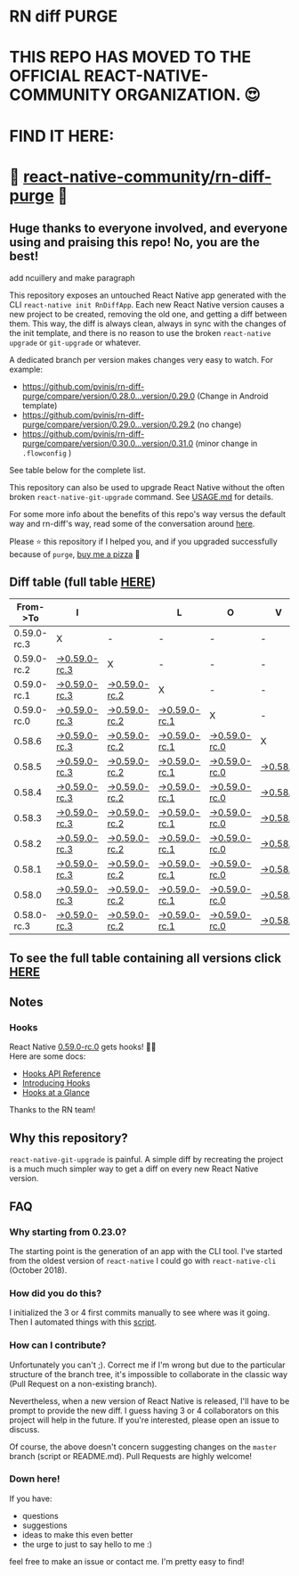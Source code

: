 # RN diff PURGE

# THIS REPO HAS MOVED TO THE OFFICIAL REACT-NATIVE-COMMUNITY ORGANIZATION. 😍
# FIND IT HERE:  
# 💪 [react-native-community/rn-diff-purge](https://github.com/react-native-community/rn-diff-purge) 🎉
## Huge thanks to everyone involved, and everyone using and praising this repo! No, you are the best!


 add ncuillery and make paragraph

This repository exposes an untouched React Native app generated with the CLI
`react-native init RnDiffApp`. Each new React Native version causes a new project to be created, removing the old one, and getting a diff between them. This way, the diff is always clean, always in sync with the changes of the init template, and there is no reason to use the broken `react-native upgrade` or `git-upgrade` or whatever.

A dedicated branch per version makes changes very easy
to watch. For example:

* https://github.com/pvinis/rn-diff-purge/compare/version/0.28.0...version/0.29.0
(Change in Android template)
* https://github.com/pvinis/rn-diff-purge/compare/version/0.29.0...version/0.29.2
(no change)
* https://github.com/pvinis/rn-diff-purge/compare/version/0.30.0...version/0.31.0
(minor change in `.flowconfig` )

See table below for the complete list.

This repository can also be used to upgrade React Native without the often broken `react-native-git-upgrade` command.
See [USAGE.md](https://github.com/pvinis/rn-diff-purge/blob/master/USAGE.md) for details.

For some more info about the benefits of this repo's way versus the default way and rn-diff's way, read some of the conversation around [here](https://github.com/react-native-community/discussions-and-proposals/issues/68#issuecomment-452227478).

Please :star: this repository if I helped you, and if you upgraded successfully because of `purge`, [buy me a pizza](https://www.buymeacoffee.com/DGWwHVZ4s) :pizza:

## Diff table (full table [HERE](https://pvinis.github.io/rn-diff-purge))

| From->To    | I                                                                                                         |                                                                                                           | L                                                                                                         | O                                                                                                         | V                                                                                               | E                                                                                               |                                                                                                 | D                                                                                               | I                                                                                               | F                                                                                               | F                                                                                               | S   |
| ----------- | --------------------------------------------------------------------------------------------------------- | --------------------------------------------------------------------------------------------------------- | --------------------------------------------------------------------------------------------------------- | --------------------------------------------------------------------------------------------------------- | ----------------------------------------------------------------------------------------------- | ----------------------------------------------------------------------------------------------- | ----------------------------------------------------------------------------------------------- | ----------------------------------------------------------------------------------------------- | ----------------------------------------------------------------------------------------------- | ----------------------------------------------------------------------------------------------- | ----------------------------------------------------------------------------------------------- | --- |
| 0.59.0-rc.3 | X                                                                                                         | -                                                                                                         | -                                                                                                         | -                                                                                                         | -                                                                                               | -                                                                                               | -                                                                                               | -                                                                                               | -                                                                                               | -                                                                                               | -                                                                                               | -   |
| 0.59.0-rc.2 | [->0.59.0-rc.3](https://github.com/pvinis/rn-diff-purge/compare/version/0.59.0-rc.2..version/0.59.0-rc.3) | X                                                                                                         | -                                                                                                         | -                                                                                                         | -                                                                                               | -                                                                                               | -                                                                                               | -                                                                                               | -                                                                                               | -                                                                                               | -                                                                                               | -   |
| 0.59.0-rc.1 | [->0.59.0-rc.3](https://github.com/pvinis/rn-diff-purge/compare/version/0.59.0-rc.1..version/0.59.0-rc.3) | [->0.59.0-rc.2](https://github.com/pvinis/rn-diff-purge/compare/version/0.59.0-rc.1..version/0.59.0-rc.2) | X                                                                                                         | -                                                                                                         | -                                                                                               | -                                                                                               | -                                                                                               | -                                                                                               | -                                                                                               | -                                                                                               | -                                                                                               | -   |
| 0.59.0-rc.0 | [->0.59.0-rc.3](https://github.com/pvinis/rn-diff-purge/compare/version/0.59.0-rc.0..version/0.59.0-rc.3) | [->0.59.0-rc.2](https://github.com/pvinis/rn-diff-purge/compare/version/0.59.0-rc.0..version/0.59.0-rc.2) | [->0.59.0-rc.1](https://github.com/pvinis/rn-diff-purge/compare/version/0.59.0-rc.0..version/0.59.0-rc.1) | X                                                                                                         | -                                                                                               | -                                                                                               | -                                                                                               | -                                                                                               | -                                                                                               | -                                                                                               | -                                                                                               | -   |
| 0.58.6      | [->0.59.0-rc.3](https://github.com/pvinis/rn-diff-purge/compare/version/0.58.6..version/0.59.0-rc.3)      | [->0.59.0-rc.2](https://github.com/pvinis/rn-diff-purge/compare/version/0.58.6..version/0.59.0-rc.2)      | [->0.59.0-rc.1](https://github.com/pvinis/rn-diff-purge/compare/version/0.58.6..version/0.59.0-rc.1)      | [->0.59.0-rc.0](https://github.com/pvinis/rn-diff-purge/compare/version/0.58.6..version/0.59.0-rc.0)      | X                                                                                               | -                                                                                               | -                                                                                               | -                                                                                               | -                                                                                               | -                                                                                               | -                                                                                               | -   |
| 0.58.5      | [->0.59.0-rc.3](https://github.com/pvinis/rn-diff-purge/compare/version/0.58.5..version/0.59.0-rc.3)      | [->0.59.0-rc.2](https://github.com/pvinis/rn-diff-purge/compare/version/0.58.5..version/0.59.0-rc.2)      | [->0.59.0-rc.1](https://github.com/pvinis/rn-diff-purge/compare/version/0.58.5..version/0.59.0-rc.1)      | [->0.59.0-rc.0](https://github.com/pvinis/rn-diff-purge/compare/version/0.58.5..version/0.59.0-rc.0)      | [->0.58.6](https://github.com/pvinis/rn-diff-purge/compare/version/0.58.5..version/0.58.6)      | X                                                                                               | -                                                                                               | -                                                                                               | -                                                                                               | -                                                                                               | -                                                                                               | -   |
| 0.58.4      | [->0.59.0-rc.3](https://github.com/pvinis/rn-diff-purge/compare/version/0.58.4..version/0.59.0-rc.3)      | [->0.59.0-rc.2](https://github.com/pvinis/rn-diff-purge/compare/version/0.58.4..version/0.59.0-rc.2)      | [->0.59.0-rc.1](https://github.com/pvinis/rn-diff-purge/compare/version/0.58.4..version/0.59.0-rc.1)      | [->0.59.0-rc.0](https://github.com/pvinis/rn-diff-purge/compare/version/0.58.4..version/0.59.0-rc.0)      | [->0.58.6](https://github.com/pvinis/rn-diff-purge/compare/version/0.58.4..version/0.58.6)      | [->0.58.5](https://github.com/pvinis/rn-diff-purge/compare/version/0.58.4..version/0.58.5)      | X                                                                                               | -                                                                                               | -                                                                                               | -                                                                                               | -                                                                                               | -   |
| 0.58.3      | [->0.59.0-rc.3](https://github.com/pvinis/rn-diff-purge/compare/version/0.58.3..version/0.59.0-rc.3)      | [->0.59.0-rc.2](https://github.com/pvinis/rn-diff-purge/compare/version/0.58.3..version/0.59.0-rc.2)      | [->0.59.0-rc.1](https://github.com/pvinis/rn-diff-purge/compare/version/0.58.3..version/0.59.0-rc.1)      | [->0.59.0-rc.0](https://github.com/pvinis/rn-diff-purge/compare/version/0.58.3..version/0.59.0-rc.0)      | [->0.58.6](https://github.com/pvinis/rn-diff-purge/compare/version/0.58.3..version/0.58.6)      | [->0.58.5](https://github.com/pvinis/rn-diff-purge/compare/version/0.58.3..version/0.58.5)      | [->0.58.4](https://github.com/pvinis/rn-diff-purge/compare/version/0.58.3..version/0.58.4)      | X                                                                                               | -                                                                                               | -                                                                                               | -                                                                                               | -   |
| 0.58.2      | [->0.59.0-rc.3](https://github.com/pvinis/rn-diff-purge/compare/version/0.58.2..version/0.59.0-rc.3)      | [->0.59.0-rc.2](https://github.com/pvinis/rn-diff-purge/compare/version/0.58.2..version/0.59.0-rc.2)      | [->0.59.0-rc.1](https://github.com/pvinis/rn-diff-purge/compare/version/0.58.2..version/0.59.0-rc.1)      | [->0.59.0-rc.0](https://github.com/pvinis/rn-diff-purge/compare/version/0.58.2..version/0.59.0-rc.0)      | [->0.58.6](https://github.com/pvinis/rn-diff-purge/compare/version/0.58.2..version/0.58.6)      | [->0.58.5](https://github.com/pvinis/rn-diff-purge/compare/version/0.58.2..version/0.58.5)      | [->0.58.4](https://github.com/pvinis/rn-diff-purge/compare/version/0.58.2..version/0.58.4)      | [->0.58.3](https://github.com/pvinis/rn-diff-purge/compare/version/0.58.2..version/0.58.3)      | X                                                                                               | -                                                                                               | -                                                                                               | -   |
| 0.58.1      | [->0.59.0-rc.3](https://github.com/pvinis/rn-diff-purge/compare/version/0.58.1..version/0.59.0-rc.3)      | [->0.59.0-rc.2](https://github.com/pvinis/rn-diff-purge/compare/version/0.58.1..version/0.59.0-rc.2)      | [->0.59.0-rc.1](https://github.com/pvinis/rn-diff-purge/compare/version/0.58.1..version/0.59.0-rc.1)      | [->0.59.0-rc.0](https://github.com/pvinis/rn-diff-purge/compare/version/0.58.1..version/0.59.0-rc.0)      | [->0.58.6](https://github.com/pvinis/rn-diff-purge/compare/version/0.58.1..version/0.58.6)      | [->0.58.5](https://github.com/pvinis/rn-diff-purge/compare/version/0.58.1..version/0.58.5)      | [->0.58.4](https://github.com/pvinis/rn-diff-purge/compare/version/0.58.1..version/0.58.4)      | [->0.58.3](https://github.com/pvinis/rn-diff-purge/compare/version/0.58.1..version/0.58.3)      | [->0.58.2](https://github.com/pvinis/rn-diff-purge/compare/version/0.58.1..version/0.58.2)      | X                                                                                               | -                                                                                               | -   |
| 0.58.0      | [->0.59.0-rc.3](https://github.com/pvinis/rn-diff-purge/compare/version/0.58.0..version/0.59.0-rc.3)      | [->0.59.0-rc.2](https://github.com/pvinis/rn-diff-purge/compare/version/0.58.0..version/0.59.0-rc.2)      | [->0.59.0-rc.1](https://github.com/pvinis/rn-diff-purge/compare/version/0.58.0..version/0.59.0-rc.1)      | [->0.59.0-rc.0](https://github.com/pvinis/rn-diff-purge/compare/version/0.58.0..version/0.59.0-rc.0)      | [->0.58.6](https://github.com/pvinis/rn-diff-purge/compare/version/0.58.0..version/0.58.6)      | [->0.58.5](https://github.com/pvinis/rn-diff-purge/compare/version/0.58.0..version/0.58.5)      | [->0.58.4](https://github.com/pvinis/rn-diff-purge/compare/version/0.58.0..version/0.58.4)      | [->0.58.3](https://github.com/pvinis/rn-diff-purge/compare/version/0.58.0..version/0.58.3)      | [->0.58.2](https://github.com/pvinis/rn-diff-purge/compare/version/0.58.0..version/0.58.2)      | [->0.58.1](https://github.com/pvinis/rn-diff-purge/compare/version/0.58.0..version/0.58.1)      | X                                                                                               | -   |
| 0.58.0-rc.3 | [->0.59.0-rc.3](https://github.com/pvinis/rn-diff-purge/compare/version/0.58.0-rc.3..version/0.59.0-rc.3) | [->0.59.0-rc.2](https://github.com/pvinis/rn-diff-purge/compare/version/0.58.0-rc.3..version/0.59.0-rc.2) | [->0.59.0-rc.1](https://github.com/pvinis/rn-diff-purge/compare/version/0.58.0-rc.3..version/0.59.0-rc.1) | [->0.59.0-rc.0](https://github.com/pvinis/rn-diff-purge/compare/version/0.58.0-rc.3..version/0.59.0-rc.0) | [->0.58.6](https://github.com/pvinis/rn-diff-purge/compare/version/0.58.0-rc.3..version/0.58.6) | [->0.58.5](https://github.com/pvinis/rn-diff-purge/compare/version/0.58.0-rc.3..version/0.58.5) | [->0.58.4](https://github.com/pvinis/rn-diff-purge/compare/version/0.58.0-rc.3..version/0.58.4) | [->0.58.3](https://github.com/pvinis/rn-diff-purge/compare/version/0.58.0-rc.3..version/0.58.3) | [->0.58.2](https://github.com/pvinis/rn-diff-purge/compare/version/0.58.0-rc.3..version/0.58.2) | [->0.58.1](https://github.com/pvinis/rn-diff-purge/compare/version/0.58.0-rc.3..version/0.58.1) | [->0.58.0](https://github.com/pvinis/rn-diff-purge/compare/version/0.58.0-rc.3..version/0.58.0) | X   |

## To see the full table containing all versions click [HERE](https://pvinis.github.io/rn-diff-purge)

## Notes

### Hooks
React Native [0.59.0-rc.0](https://github.com/pvinis/rn-diff-purge#version-changes) gets hooks! 🎉🥳  
Here are some docs:
- [Hooks API Reference](https://reactjs.org/docs/hooks-reference.html)
- [Introducing Hooks](https://reactjs.org/docs/hooks-intro.html)
- [Hooks at a Glance](https://reactjs.org/docs/hooks-overview.html)

Thanks to the RN team!

## Why this repository?
`react-native-git-upgrade` is painful. A simple diff by recreating the project is a much much simpler way to get a diff on every new React Native version.


## FAQ

### Why starting from 0.23.0?

The starting point is the generation of an app with the CLI tool. I've started from the oldest
version of `react-native` I could go with `react-native-cli` (October 2018).

### How did you do this?

I initialized the 3 or 4 first commits manually to see where was it going. Then I automated
things with this [script](https://github.com/pvinis/rn-diff-purge/blob/master/new-version.sh).

### How can I contribute?

Unfortunately you can't ;). Correct me if I'm wrong but due to the particular structure of the
branch tree, it's impossible to collaborate in the classic way (Pull Request on a non-existing
branch).

Nevertheless, when a new version of React Native is released, I'll have to be prompt to provide
the new diff. I guess having 3 or 4 collaborators on this project will help in the future.
If you're interested, please open an issue to discuss.

Of course, the above doesn't concern suggesting changes on the `master` branch (script or
README.md). Pull Requests are highly welcome!


### Down here!

If you have: 
- questions
- suggestions
- ideas to make this even better
- the urge to just to say hello to me :)

feel free to make an issue or contact me. I'm pretty easy to find!
